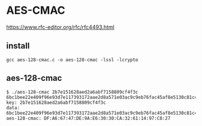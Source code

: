# AES-CMAC

https://www.rfc-editor.org/rfc/rfc4493.html

## install

    gcc aes-128-cmac.c -o aes-128-cmac -lssl -lcrypto

## aes-128-cmac

    $ ./aes-128-cmac 2b7e151628aed2a6abf7158809cf4f3c 6bc1bee22e409f96e93d7e117393172aae2d8a571e03ac9c9eb76fac45af8e5130c81c46a35ce411
    key: 2b7e151628aed2a6abf7158809cf4f3c
    data: 6bc1bee22e409f96e93d7e117393172aae2d8a571e03ac9c9eb76fac45af8e5130c81c46a35ce411
    aes-128-cmac: DF:A6:67:47:DE:9A:E6:30:30:CA:32:61:14:97:C8:27
